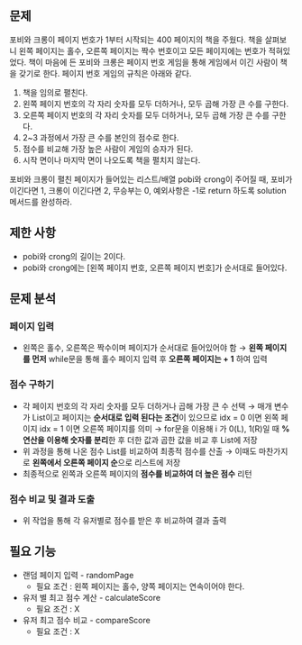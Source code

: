## 문제

포비와 크롱이 페이지 번호가 1부터 시작되는 400 페이지의 책을 주웠다. 책을 살펴보니 왼쪽 페이지는 홀수, 오른쪽 페이지는 짝수 번호이고 모든 페이지에는 번호가 적혀있었다. 책이 마음에 든 포비와 크롱은 페이지 번호 게임을 통해 게임에서 이긴 사람이 책을 갖기로 한다. 페이지 번호 게임의 규칙은 아래와 같다.

1. 책을 임의로 펼친다.
2. 왼쪽 페이지 번호의 각 자리 숫자를 모두 더하거나, 모두 곱해 가장 큰 수를 구한다.
3. 오른쪽 페이지 번호의 각 자리 숫자를 모두 더하거나, 모두 곱해 가장 큰 수를 구한다.
4. 2~3 과정에서 가장 큰 수를 본인의 점수로 한다.
5. 점수를 비교해 가장 높은 사람이 게임의 승자가 된다.
6. 시작 면이나 마지막 면이 나오도록 책을 펼치지 않는다.

포비와 크롱이 펼친 페이지가 들어있는 리스트/배열 pobi와 crong이 주어질 때, 포비가 이긴다면 1, 크롱이 이긴다면 2, 무승부는 0, 예외사항은 -1로 return 하도록 solution 메서드를 완성하라.

## 제한 사항

- pobi와 crong의 길이는 2이다.
- pobi와 crong에는 [왼쪽 페이지 번호, 오른쪽 페이지 번호]가 순서대로 들어있다.

## 문제 분석

### 페이지 입력

- 왼쪽은 홀수, 오른쪽은 짝수이며 페이지가 순서대로 들어있어야 함
→ **왼쪽 페이지를 먼저** while문을 통해 홀수 페이지 입력 후 **오른쪽 페이지는 + 1** 하여 입력

### 점수 구하기

- 각 페이지 번호의 각 자리 숫자를 모두 더하거나 곱해 가장 큰 수 선택
→ 매개 변수가 List이고 페이지는 **순서대로 입력 된다는 조건**이 있으므로 idx = 0 이면 왼쪽 페이지 idx = 1 이면 오른쪽 페이지를 의미
→ for문을 이용해 i 가 0(L), 1(R)일 때 **% 연산을 이용해 숫자를 분리**한 후 더한 값과 곱한 값을 비교 후 List에 저장
- 위 과정을 통해 나온 점수 List를 비교하여 최종적 점수를 산출
→ 이때도 마찬가지로 **왼쪽에서 오른쪽 페이지 순**으로 리스트에 저장
- 최종적으로 왼쪽과 오른쪽 페이지의 **점수를 비교하여 더 높은 점수** 리턴

### 점수 비교 및 결과 도출

- 위 작업을 통해 각 유저별로 점수를 받은 후 비교하여 결과 출력

## 필요 기능

- 랜덤 페이지 입력 - randomPage
    - 필요 조건 :  왼쪽 페이지는 홀수, 양쪽 페이지는 연속이어야 한다.
- 유저 별 최고 점수 계산 - calculateScore
    - 필요 조건 : X
- 유저 최고 점수 비교 - compareScore
    - 필요 조건 : X
</aside>
